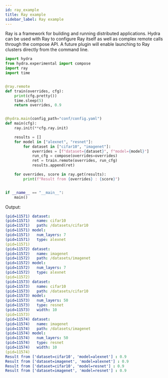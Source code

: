 ```yaml
---
id: ray_example
title: Ray example
sidebar_label: Ray example
---
```


Ray is a framework for building and running distributed applications.
Hydra can be used with Ray to configure Ray itself as well as complex remote calls through the compose API.
A future plugin will enable launching to Ray clusters directly from the command line.

```python
import hydra
from hydra.experimental import compose
import ray
import time


@ray.remote
def train(overrides, cfg):
    print(cfg.pretty())
    time.sleep(5)
    return overrides, 0.9


@hydra.main(config_path="conf/config.yaml")
def main(cfg):
    ray.init(**cfg.ray.init)

    results = []
    for model in ["alexnet", "resnet"]:
        for dataset in ["cifar10", "imagenet"]:
            overrides = [f"dataset={dataset}", f"model={model}"]
            run_cfg = compose(overrides=overrides)
            ret = train.remote(overrides, run_cfg)
            results.append(ret)

    for overrides, score in ray.get(results):
        print(f"Result from {overrides} : {score}")


if __name__ == "__main__":
    main()
```

Output:
```yaml
(pid=11571) dataset:
(pid=11571)   name: cifar10
(pid=11571)   path: /datasets/cifar10
(pid=11571) model:
(pid=11571)   num_layers: 7
(pid=11571)   type: alexnet
(pid=11571) 
(pid=11572) dataset:
(pid=11572)   name: imagenet
(pid=11572)   path: /datasets/imagenet
(pid=11572) model:
(pid=11572)   num_layers: 7
(pid=11572)   type: alexnet
(pid=11572) 
(pid=11573) dataset:
(pid=11573)   name: cifar10
(pid=11573)   path: /datasets/cifar10
(pid=11573) model:
(pid=11573)   num_layers: 50
(pid=11573)   type: resnet
(pid=11573)   width: 10
(pid=11573) 
(pid=11574) dataset:
(pid=11574)   name: imagenet
(pid=11574)   path: /datasets/imagenet
(pid=11574) model:
(pid=11574)   num_layers: 50
(pid=11574)   type: resnet
(pid=11574)   width: 10
(pid=11574) 
Result from ['dataset=cifar10', 'model=alexnet'] : 0.9
Result from ['dataset=imagenet', 'model=alexnet'] : 0.9
Result from ['dataset=cifar10', 'model=resnet'] : 0.9
Result from ['dataset=imagenet', 'model=resnet'] : 0.9
```